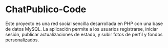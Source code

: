 # ChatPublico-Code
Este proyecto es una red social sencilla desarrollada en PHP con una base de datos MySQL. La aplicación permite a los usuarios registrarse, iniciar sesión, publicar actualizaciones de estado, y subir fotos de perfil y fondos personalizados.
